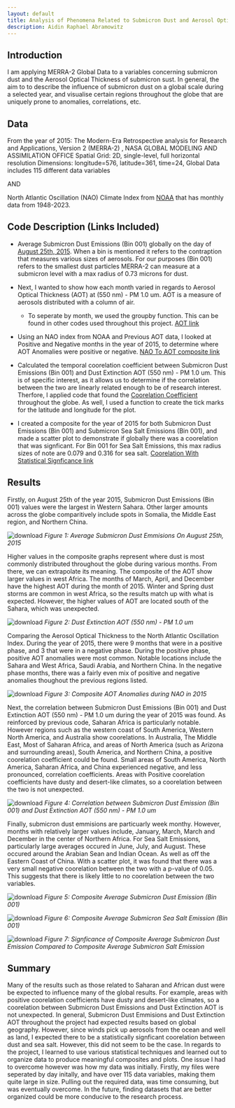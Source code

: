 ```yaml
--- 
layout: default
title: Analysis of Phenomena Related to Submicron Dust and Aerosol Optical Thickness (AOT) Throughout 2015 
description: Aidin Raphael Abramowitz
---
```

## Introduction

I am applying MERRA-2 Global Data to a variables concerning submicron dust and the Aerosol Optical Thickness of submicron sust. 
In general, the aim to to describe the influence of submicron dust on a global scale during a selected year, and visualise certain regions throughout the globe that are uniquely prone to anomalies, correlations, etc.

## Data

From the year of 2015:
The Modern-Era Retrospective analysis for Research and Applications, Version 2 (MERRA-2) , NASA GLOBAL MODELING AND ASSIMILATION OFFICE
Spatial Grid: 2D, single-level, full horizontal resolution
Dimensions: longitude=576, latitude=361, time=24, Global 
Data includes 115 different data variables

AND 

North Atlantic Oscillation (NAO) Climate Index from [NOAA](https://psl.noaa.gov/data/climateindices/list/) that has monthly data from 1948-2023.

## Code Description (Links Included)

- Average Submicron Dust Emissions (Bin 001) globally on the day of [August 25th, 2015](https://github.com/bearlyonline/ProjectCLIM680.github.io/blob/master/Plotmean.ipynb). When a bin is mentioned it refers to the contraption that measures various sizes of aerosols. For our purposes (Bin 001) refers to the smallest dust particles MERRA-2 can measure at a submicron level with a max radius of 0.73 microns for dust.

- Next, I wanted to show how each month varied in regards to Aerosol Optical Thickness (AOT) at (550 nm) - PM 1.0 um. AOT is a measure of aerosols distributed with a column of air.
    - To seperate by month, we used the groupby function. This can be found in other codes used throughout this project. [AOT link](https://github.com/bearlyonline/ProjectCLIM680.github.io/blob/master/CompositeAOT.ipynb)


- Using an NAO index from NOAA and Previous AOT data, I looked at Positive and Negative months in the year of 2015, to determine where AOT Anomalies were positive or negative. [NAO To AOT composite link](https://github.com/bearlyonline/ProjectCLIM680.github.io/blob/master/NAOtoAOTcomposite.ipynb)

- Calculated the temporal coorelation coefficient between Submicron Dust Emissions (Bin 001) and Dust Extinction AOT (550 nm) - PM 1.0 um. This is of specific interest, as it allows us to determine if the correlation between the two are linearly related enough to be of research interest. Therfore, I applied code that found the [Coorelation Coefficient](https://github.com/bearlyonline/ProjectCLIM680.github.io/blob/master/CoorelationCoef.ipynb) throughout the globe. As well, I used a function to create the tick marks for the latitude and longitude for the plot.

- I created a composite for the year of 2015 for both Submicron Dust Emissions (Bin 001) and Submicron Sea Salt Emissions (Bin 001), and made a scatter plot to demonstrate if globally there was a coorelation that was signficant. For Bin 001 for Sea Salt Emissions, this max radius sizes of note are 0.079 and 0.316 for sea salt. [Coorelation With Statistical Signficance link](https://github.com/bearlyonline/ProjectCLIM680.github.io/blob/master/ComparisonBetter.ipynb)


## Results

Firstly, on August 25th of the year 2015, Submicron Dust Emissions (Bin 001) values were the largest in Western Sahara. Other larger amounts across the globe comparitively include spots in Somalia, the Middle East region, and Northern China.

![download](https://github.com/bearlyonline/ProjectCLIM680.github.io/assets/135748104/cefbf2ed-e146-4ebd-aeb0-a560d739a691)
*Figure 1: Average Submicron Dust Emmisions On August 25th, 2015*

Higher values in the composite graphs represent where dust is most commonly distributed throughout the globe during various months. From there, we can extrapolate its meaning. The composite of the AOT show larger values in west Africa. The months of March, April, and December have the highest AOT during the month of 2015. Winter and Spring dust storms are common in west Africa, so the results match up with what is expected. However, the higher values of AOT are located south of the Sahara, which was unexpected. 

![download](https://github.com/bearlyonline/ProjectCLIM680.github.io/assets/135748104/b47957c4-38eb-4b4e-b91b-9e985c14afa5)
*Figure 2: Dust Extinction AOT (550 nm) - PM 1.0 um*

Comparing the Aerosol Optical Thickness to the North Atlantic Oscillation Index. During the year of 2015, there were 9 months that were in a positive phase, and 3 that were in a negative phase. During the positive phase, positive AOT anomalies were most common. Notable locations include the Sahara and West Africa, Saudi Arabia, and Northern China.
In the negative phase months, there was a fairly even mix of positive and negative anomalies thoughout the previous regions listed. 

![download](https://github.com/bearlyonline/ProjectCLIM680.github.io/assets/135748104/fabbc7fd-7c68-4246-8cdf-5ecfb6ab72d6)
*Figure 3: Composite AOT Anomalies during NAO in 2015*

Next, the correlation between Submicron Dust Emissions (Bin 001) and Dust Extinction AOT (550 nm) - PM 1.0 um during the year of 2015 was found. As reinforced by previous code, Saharan Africa is particularly notable. However regions such as the western coast of South America, Western North America, and Australia show coorelations. In Australia, The Middle East, Most of Saharan Africa, and areas of North America (such as Arizona and surrounding areas), South America, and Northern China, a positive coorelation coefficient could be found. Small areas of South America, North America, Saharan Africa, and China experienced negative, and less pronounced, correlation coefficients. Areas with Positive coorelation coefficients have dusty and desert-like climates, so a coorelation between the two is not unexpected.

![download](https://github.com/bearlyonline/ProjectCLIM680.github.io/assets/135748104/ec4cc7cc-e41d-4dd2-be1a-e1bb2577bce3)
*Figure 4: Correlation between Submicron Dust Emission (Bin 001) and Dust Extinction AOT (550 nm) - PM 1.0 um* 

Finally, submicron dust emmisions are particuarly week monthy. However, months with relatively larger values include, January, March, March and December in the center of Northern Africa. For Sea Salt Emissions, particularly large averages occured in June, July, and August. These occured around the Arabian Sean and Indian Ocean. As well as off the Eastern Coast of China. With a scatter plot, it was found that there was a very small negative coorelation between the two with a p-value of 0.05. This suggests that there is likely little to no coorelation between the two variables.  

![download](https://github.com/bearlyonline/ProjectCLIM680.github.io/assets/135748104/6a20c595-7f98-4aea-952d-d46a502c9509)
*Figure 5: Composite Average Submicron Dust Emission (Bin 001)*

![download](https://github.com/bearlyonline/ProjectCLIM680.github.io/assets/135748104/e7727f0f-7a0c-45df-af9a-c182d7a6404f)
*Figure 6: Composite Average Submicron Sea Salt Emission (Bin 001)*

![download](https://github.com/bearlyonline/ProjectCLIM680.github.io/assets/135748104/ffafd276-d3bd-4504-9b26-d4a7659facb0)
*Figure 7: Signficance of Composite Average Submicron Dust Emission Compared to Composite Average Submicron Salt Emission*

## Summary

Many of the results such as those related to Saharan and African dust were be expected to influence many of the global results. For example, areas with positive coorelation coefficients have dusty and desert-like climates, so a coorelation between Submicron Dust Emissions and Dust Extinction AOT is not unexpected. In general, Submicron Dust Emmisions and Dust Extinction AOT throughout the project had expected results based on global geography. However, since winds pick up aerosols from the ocean and well as land, I expected there to be a statistically signficant coorelation between dust and sea salt. However, this did not seem to be the case. In regards to the project, I learned to use various statistical techniques and learned out to organize data to produce meaningful composites and plots. One issue I had to overcome however was how my data was initially. Firstly, my files were seperated by day initally, and have over 115 data variables, making them quite large in size. Pulling out the required data, was time consuming, but was eventually overcome. In the future, finding datasets that are better organized could be more conducive to the research process. 






